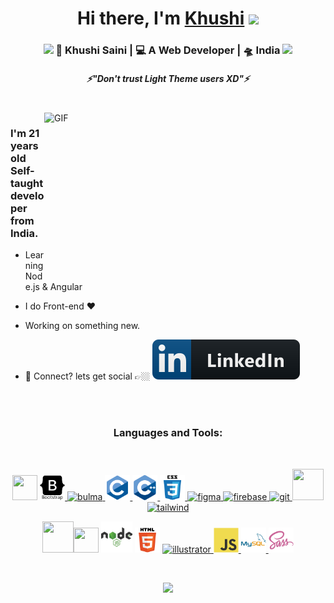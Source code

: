 <div align="center">
   <h1>Hi there, I'm <a href="https://github.com/Khushi-dev-1822">Khushi</a> <img src="https://media.giphy.com/media/hvRJCLFzcasrR4ia7z/giphy.gif" width="28">  </h1> 
   
   
   <!-- <img src="https://pronoun.cyou/x/y?subject=He&object=Him&height=20">  -->
</div>

<!-- <p align='center'>
   <a href="#"><img height="30" src="https://raw.githubusercontent.com/8bithemant/8bithemant/master/linkedin.png?raw=true"></a>&nbsp;&nbsp;
<a href="#"><img height="30" src="https://raw.githubusercontent.com/8bithemant/8bithemant/master/twitter.png?raw=true"></a>&nbsp;&nbsp;
<a href="#"><img height="30" src="https://raw.githubusercontent.com/8bithemant/8bithemant/master/devto.png?raw=true"></a>&nbsp;&nbsp;
<a href="#"><img height="30" src="https://raw.githubusercontent.com/8bithemant/8bithemant/master/spotify.png?raw=true"></a>&nbsp;&nbsp;
 <a href="#"><img height="30" src="https://raw.githubusercontent.com/8bithemant/8bithemant/master/coffee.jpg?raw=true"></a>&nbsp;&nbsp;
 </p> -->

<div align="center">
<h3><img src="https://media.giphy.com/media/WUlplcMpOCEmTGBtBW/giphy.gif" width="30"> 🙎 Khushi Saini | 💻 A Web Developer | 🛸 India <img src="https://media.giphy.com/media/WUlplcMpOCEmTGBtBW/giphy.gif" width="30"></h3>
</div>

<!-- <p align="center">
   <a href="https://mail.google.com/Saini29khushi"><img alt="gmail Follow" src="https://img.shields.io/twitter/follow/_hemant_joshi?style=for-the-badge&color=09f&labelColor=black&logo=twitter&label=@_hemant_joshi"></a>
   <a href="https://badges.pufler.dev/visits/bornmay/bornmay"> <img alt="hemant joshi github" src="https://badges.pufler.dev/visits/bornmay/bornmay"> </a>
 </p> -->

 <h5 align="center">
   <i>⚡️"Don't trust Light Theme users XD"⚡️</i>
  </h5>
 
 
<br />
<img align="right" height="270px" width="450px" alt="GIF" src="https://camo.githubusercontent.com/f905843bc65cf3acd01830b0efd9fb4d97a2f30abf1f29642af35e4de0aabda7/68747470733a2f2f696e737469747574652e63617265657267756964652e636f6d2f77702d636f6e74656e742f75706c6f6164732f323032302f31302f65343236373032656466383734623138316163656431653266613563366364652e676966" />
<p align="center">
  <h3> I'm 21 years old Self-taught developer from India.</h3>
</p>

- Learning Node.js & Angular

- I do Front-end :heart:

- Working on something new.

- 💬 Connect? lets get social 👉🏼
  [<img src="https://raw.githubusercontent.com/8bithemant/8bithemant/master/svg/social/linkedin.svg" >](https://www.linkedin.com/in/khushi-saini-526990212)

<!--  -->
<br>
<br>

<h3 align="center">Languages and Tools:</h3>
<br>

<p align="center"> <img src="https://cdn.jsdelivr.net/gh/devicons/devicon/icons/bash/bash-original.svg" width="40" height="40" /></a> <a href="https://getbootstrap.com" target="_blank"> <img src="https://raw.githubusercontent.com/devicons/devicon/master/icons/bootstrap/bootstrap-plain-wordmark.svg" alt="bootstrap" width="40" height="40"/> </a> <a href="https://bulma.io/" target="_blank"> <img src="https://raw.githubusercontent.com/gilbarbara/logos/804dc257b59e144eaca5bc6ffd16949752c6f789/logos/bulma.svg" alt="bulma" width="40" height="40"/> </a> <a href="https://www.cprogramming.com/" target="_blank"> <img src="https://raw.githubusercontent.com/devicons/devicon/master/icons/c/c-original.svg" alt="c" width="40" height="40"/> </a> <a href="https://www.w3schools.com/cpp/" target="_blank"> <img src="https://raw.githubusercontent.com/devicons/devicon/master/icons/cplusplus/cplusplus-original.svg" alt="cplusplus" width="40" height="40"/> </a> <a href="https://www.w3schools.com/css/" target="_blank"> <img src="https://raw.githubusercontent.com/devicons/devicon/master/icons/css3/css3-original-wordmark.svg" alt="css3" width="40" height="40"/> </a> <a href="https://www.figma.com/" target="_blank"> <img src="https://www.vectorlogo.zone/logos/figma/figma-icon.svg" alt="figma" width="40" height="40"/> </a> <a href="https://firebase.google.com/" target="_blank"> <img src="https://www.vectorlogo.zone/logos/firebase/firebase-icon.svg" alt="firebase" width="40" height="40"/> </a> <a href="https://git-scm.com/" target="_blank"> <img src="https://www.vectorlogo.zone/logos/git-scm/git-scm-icon.svg" alt="git" width="40" height="40"/> </a> <a href="https://www.w3.org/html/" target="_blank"><img src="https://cdn.jsdelivr.net/gh/devicons/devicon/icons/canva/canva-original.svg" width="50" height="50" />  </a> <a href="https://tailwindcss.com/" target="_blank"> <img src="https://www.vectorlogo.zone/logos/tailwindcss/tailwindcss-icon.svg" alt="tailwind" width="40" height="40"/> </a> </p>
<p align="center"><img src="https://cdn.jsdelivr.net/gh/devicons/devicon/icons/mongodb/mongodb-original-wordmark.svg" width="50" height="50" /><img src="https://cdn.jsdelivr.net/gh/devicons/devicon/icons/angularjs/angularjs-original.svg" width="40" height="40" /> <img src="https://raw.githubusercontent.com/devicons/devicon/master/icons/nodejs/nodejs-original-wordmark.svg" alt="nodejs" width="50" height="50" />
<img src="https://raw.githubusercontent.com/devicons/devicon/master/icons/html5/html5-original-wordmark.svg" alt="html5" width="40" height="40"/> </a> <a href="https://www.adobe.com/in/products/illustrator.html" target="_blank"> <img src="https://www.vectorlogo.zone/logos/adobe_illustrator/adobe_illustrator-icon.svg" alt="illustrator" width="40" height="40"/> </a> <a href="https://developer.mozilla.org/en-US/docs/Web/JavaScript" target="_blank"> <img src="https://raw.githubusercontent.com/devicons/devicon/master/icons/javascript/javascript-original.svg" alt="javascript" width="40" height="40"/> </a> <a href="https://www.mysql.com/" target="_blank"> <img src="https://raw.githubusercontent.com/devicons/devicon/master/icons/mysql/mysql-original-wordmark.svg" alt="mysql" width="40" height="40"/> </a> <a href="https://nodejs.org" target="_blank">  </a> <a href="https://sass-lang.com" target="_blank"> <img src="https://raw.githubusercontent.com/devicons/devicon/master/icons/sass/sass-original.svg" alt="sass" width="40" height="40"/>
           </p>
<br>
<p align="center" >
<a href="https://github.com/Khushi-dev-1822/github-readme-stats"> 
    <img  src="https://github-readme-stats.vercel.app/api?username=Khushi-dev-1822&&show_icons=true&theme=radical"/>
  </a>

</p>

